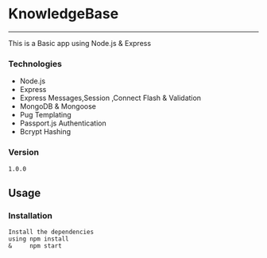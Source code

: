 # KnowledgeBase
----
This is a Basic app using Node.js & Express
### Technologies
  * Node.js
  * Express
  * Express Messages,Session ,Connect Flash & Validation
  * MongoDB & Mongoose
  * Pug Templating
  * Passport.js Authentication
  * Bcrypt Hashing

### Version
    1.0.0

## Usage
### Installation
    Install the dependencies
    using npm install
    &     npm start

    
